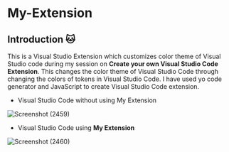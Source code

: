 # My-Extension

## Introduction 🐱‍
This is a Visual Studio Extension which customizes color theme of Visual Studio code during my session on **Create your own Visual Studio Code Extension**. This changes the color theme of Visual Studio Code through changing the colors of tokens in Visual Studio Code. I have used yo code generator and JavaScript to create Visual Studio Code extension. 

- Visual Studio Code without using My Extension

![Screenshot (2459)](https://user-images.githubusercontent.com/71604531/189512891-afbacbc3-91af-439c-b69b-5c4dec5b4c45.png)

- Visual Studio Code using **My Extension** 

![Screenshot (2460)](https://user-images.githubusercontent.com/71604531/189512951-6494430b-7de8-46e0-a352-8a00ed8604aa.png)
